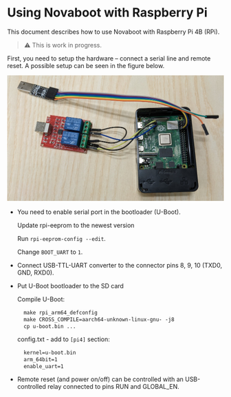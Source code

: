 # Using Novaboot with Raspberry Pi

This document describes how to use Novaboot with Raspberry Pi 4B
(RPi).

> :warning: This is work in progress.

First, you need to setup the hardware – connect a serial line and
remote reset. A possible setup can be seen in the figure below.

![RPi setup](./rpi.jpg)

- You need to enable serial port in the bootloader (U-Boot).

  Update rpi-eeprom to the newest version

  Run `rpi-eeprom-config --edit`.

  Change `BOOT_UART` to `1`.

<!-- // Add BOOT_ORDER=0xf12 (see https://www.raspberrypi.com/documentation/computers/raspberry-pi.html#BOOT_ORDER) -->

- Connect USB-TTL-UART converter to the connector pins 8, 9, 10 (TXD0, GND, RXD0).

- Put U-Boot bootloader to the SD card

  Compile U-Boot:

        make rpi_arm64_defconfig
        make CROSS_COMPILE=aarch64-unknown-linux-gnu- -j8
        cp u-boot.bin ...

   config.txt - add to `[pi4]` section:

        kernel=u-boot.bin
        arm_64bit=1
        enable_uart=1

- Remote reset (and power on/off) can be controlled with an
  USB-controlled relay connected to pins RUN and GLOBAL_EN.
